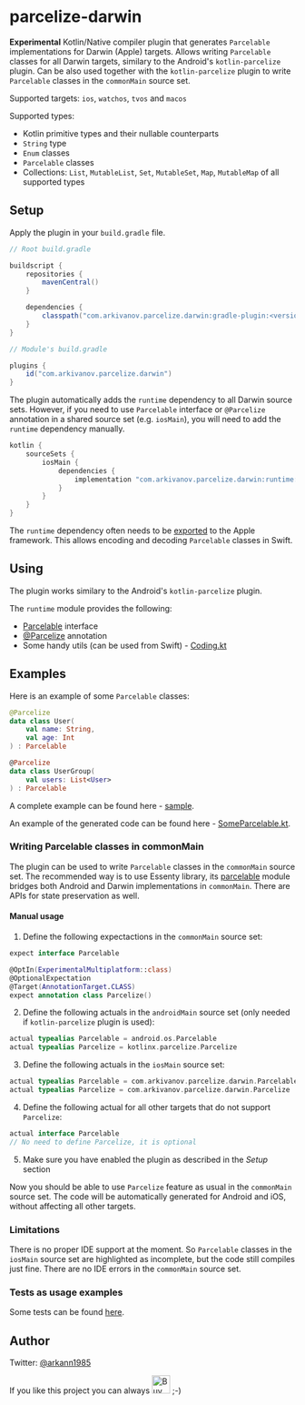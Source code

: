 # parcelize-darwin

**Experimental** Kotlin/Native compiler plugin that generates `Parcelable` implementations for Darwin (Apple) targets. Allows writing `Parcelable` classes for all Darwin targets, similary to the Android's `kotlin-parcelize` plugin. Can be also used together with the `kotlin-parcelize` plugin to write `Parcelable` classes in the `commonMain` source set.

Supported targets: `ios`, `watchos`, `tvos` and `macos`

Supported types:

- Kotlin primitive types and their nullable counterparts
- `String` type
- `Enum` classes
- `Parcelable` classes
- Collections: `List`, `MutableList`, `Set`, `MutableSet`, `Map`, `MutableMap` of all supported types

## Setup

Apply the plugin in your `build.gradle` file.

```groovy
// Root build.gradle

buildscript {
    repositories {
        mavenCentral()
    }

    dependencies {
        classpath("com.arkivanov.parcelize.darwin:gradle-plugin:<version>)
    }
}

// Module's build.gradle

plugins {
    id("com.arkivanov.parcelize.darwin")
}
```

The plugin automatically adds the `runtime` dependency to all Darwin source sets. However, if you need to use `Parcelable` interface or `@Parcelize` annotation in a shared source set (e.g. `iosMain`), you will need to add the `runtime` dependency manually.

```groovy
kotlin {
    sourceSets {
        iosMain {
            dependencies {
                implementation "com.arkivanov.parcelize.darwin:runtime:<version>"
            }
        }
    }
}
```

The `runtime` dependency often needs to be [exported](https://kotlinlang.org/docs/multiplatform-build-native-binaries.html#export-dependencies-to-binaries) to the Apple framework. This allows encoding and decoding `Parcelable` classes in Swift.

## Using

The plugin works similary to the Android's `kotlin-parcelize` plugin.

The `runtime` module provides the following:

- [Parcelable](https://github.com/arkivanov/parcelize-darwin/blob/master/runtime/src/darwinMain/kotlin/com/arkivanov/parcelize/darwin/Parcelable.kt) interface
- [@Parcelize](https://github.com/arkivanov/parcelize-darwin/blob/master/runtime/src/darwinMain/kotlin/com/arkivanov/parcelize/darwin/Parcelize.kt) annotation
- Some handy utils (can be used from Swift) - [Coding.kt](https://github.com/arkivanov/parcelize-darwin/blob/master/runtime/src/darwinMain/kotlin/com/arkivanov/parcelize/darwin/Coding.kt)

## Examples

Here is an example of some `Parcelable` classes:

```kotlin
@Parcelize
data class User(
    val name: String,
    val age: Int
) : Parcelable

@Parcelize
data class UserGroup(
    val users: List<User>
) : Parcelable
```

A complete example can be found here - [sample](https://github.com/arkivanov/parcelize-darwin/tree/master/sample).

An example of the generated code can be found here - [SomeParcelable.kt](https://github.com/arkivanov/parcelize-darwin/blob/master/runtime/src/darwinTest/kotlin/com/arkivanov/parcelize/darwin/SomeParcelable.kt).

### Writing Parcelable classes in commonMain

The plugin can be used to write `Parcelable` classes in the `commonMain` source set. The recommended way is to use Essenty library, its [parcelable](https://github.com/arkivanov/Essenty#parcelable-and-parcelize) module bridges both Android and Darwin implementations in `commonMain`. There are APIs for state preservation as well.

#### Manual usage

1. Define the following expectactions in the `commonMain` source set:

```kotlin
expect interface Parcelable

@OptIn(ExperimentalMultiplatform::class)
@OptionalExpectation
@Target(AnnotationTarget.CLASS)
expect annotation class Parcelize()
```

2. Define the following actuals in the `androidMain` source set (only needed if `kotlin-parcelize` plugin is used):

```kotlin
actual typealias Parcelable = android.os.Parcelable
actual typealias Parcelize = kotlinx.parcelize.Parcelize
```

3. Define the following actuals in the `iosMain` source set:

```kotlin
actual typealias Parcelable = com.arkivanov.parcelize.darwin.Parcelable
actual typealias Parcelize = com.arkivanov.parcelize.darwin.Parcelize
```

4. Define the following actual for all other targets that do not support `Parcelize`:

```kotlin
actual interface Parcelable
// No need to define Parcelize, it is optional
```

5. Make sure you have enabled the plugin as described in the *Setup* section

Now you should be able to use `Parcelize` feature as usual in the `commonMain` source set.
The code will be automatically generated for Android and iOS, without affecting all other targets.

### Limitations

There is no proper IDE support at the moment. So `Parcelable` classes in the `iosMain` source set
are highlighted as incomplete, but the code still compiles just fine. There are no IDE errors in the `commonMain` source set.

### Tests as usage examples

Some tests can be found [here](https://github.com/arkivanov/parcelize-darwin/blob/master/tests/src/darwinTest/kotlin/com/arkivanov/parcelize/darwin/tests/ParcelizeTest.kt).

## Author

Twitter: [@arkann1985](https://twitter.com/arkann1985)

If you like this project you can always <a href="https://www.buymeacoffee.com/arkivanov" target="_blank"><img src="https://cdn.buymeacoffee.com/buttons/v2/default-blue.png" alt="Buy Me A Coffee" height=32></a> ;-)
